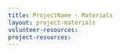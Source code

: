 ```yaml
---
title: ProjectName - Materials
layout: project-materials
volunteer-resources: 
project-resources: 
---
```

